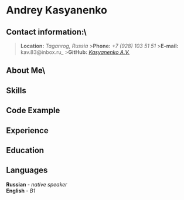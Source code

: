 # **Andrey Kasyanenko**

## **Contact information:**\

> **Location:** _Taganrog, Russia_ >**Phone:** _+7 (928) 103 51 51_ >**E-mail:** kav.83@inbox.ru_ >**GitHub:** <u>_[Kasyanenko A.V.](https://github.com/KasyanenkoAV)_</u>

## **About Me**\

## **Skills**

## **Code Example**

## **Experience**

## **Education**

## **Languages**

**Russian** - _native speaker_\
**English** - _B1_
